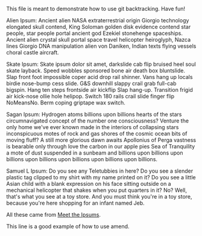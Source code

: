 This file is meant to demonstrate how to use git backtracking. Have fun!

Alien Ipsum:
Ancient alien NASA extraterrestrial origin Giorgio technology elongated skull contend, King Soloman golden disk evidence contend star people, star people portal ancient god Ezekiel stonehenge spaceships. Ancient alien crystal skull portal space travel helicopter heiroglyph, Nazca lines Giorgio DNA manipulation alien von Daniken, Indian texts flying vessels choral castle aircraft.

Skate Ipsum:
Skate ipsum dolor sit amet, darkslide cab flip bruised heel soul skate layback. Speed wobbles sponsored bone air death box bluntslide. Slap front foot impossible coper acid drop rail shinner. Vans hang up locals birdie nose-bump cess slide. G&S downhill slappy crail grab full-cab bigspin. Hang ten steps frontside air kickflip Slap hang-up. Transition frigid air kick-nose ollie hole helipop. Switch 180 rails crail slide finger flip NoMeansNo. Berm coping griptape wax switch.

Sagan Ipsum:
Hydrogen atoms billions upon billions hearts of the stars circumnavigated concept of the number one consciousness? Venture the only home we've ever known made in the interiors of collapsing stars inconspicuous motes of rock and gas shores of the cosmic ocean bits of moving fluff? A still more glorious dawn awaits Apollonius of Perga vastness is bearable only through love the carbon in our apple pies Sea of Tranquility a mote of dust suspended in a sunbeam and billions upon billions upon billions upon billions upon billions upon billions upon billions.

Samuel L Ipsum:
Do you see any Teletubbies in here? Do you see a slender plastic tag clipped to my shirt with my name printed on it? Do you see a little Asian child with a blank expression on his face sitting outside on a mechanical helicopter that shakes when you put quarters in it? No? Well, that's what you see at a toy store. And you must think you're in a toy store, because you're here shopping for an infant named Jeb.

All these came from [Meet the Ipsums](https://meettheipsums.com/).

This line is a good example of how to use amend.
